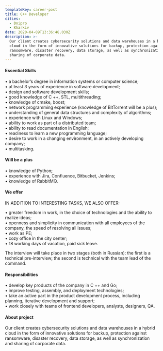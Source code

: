 ```yaml
---
templateKey: career-post
title: C++ Developer
cities:
  - Dnipro
  - Kharkiv
date: 2020-04-09T13:36:48.030Z
description: >-
  Our client creates cybersecurity solutions and data warehouses in a hybrid
  cloud in the form of innovative solutions for backup, protection against
  ransomware, disaster recovery, data storage, as well as synchronization and
  sharing of corporate data.
---
```

<!--StartFragment-->

#### Essential Skills

• a bachelor’s degree in information systems or computer science;\
• at least 3 years of experience in software development;\
• design and software development skills;\
• good knowledge of C ++, STL, multithreading;\
• knowledge of cmake, boost;\
• network programming experience (knowledge of BitTorrent will be a plus);\
• understanding of general data structures and complexity of algorithms;\
• experience with Linux and Windows;\
• ability to work as part of a distributed team;\
• ability to read documentation in English;\
• readiness to learn a new programming language;\
• desire to work in a changing environment, in an actively developing company;\
• multitasking.

#### Will be a plus

• knowledge of Python;\
• experience with Jira, Confluence, Bitbucket, Jenkins;\
• knowledge of RabbitMQ.

#### We offer

IN ADDITION TO INTERESTING TASKS, WE ALSO OFFER:

• greater freedom in work, in the choice of technologies and the ability to realize ideas;\
• openness and simplicity in communication with all employees of the company, the speed of resolving all issues;\
• work as PE;\
• cozy office in the city center;\
• 18 working days of vacation, paid sick leave.

The interview will take place in two stages (both in Russian): the first is a technical pre-interview; the second is technical with the team lead of the command.



#### Responsibilities

• develop key products of the company in C ++ and Go;\
• improve testing, assembly, and deployment technologies;\
• take an active part in the product development process, including planning, iterative development and support;\
• work closely with teams of frontend developers, analysts, designers, QA.

#### About project

Our client creates cybersecurity solutions and data warehouses in a hybrid cloud in the form of innovative solutions for backup, protection against ransomware, disaster recovery, data storage, as well as synchronization and sharing of corporate data.



<!--EndFragment-->